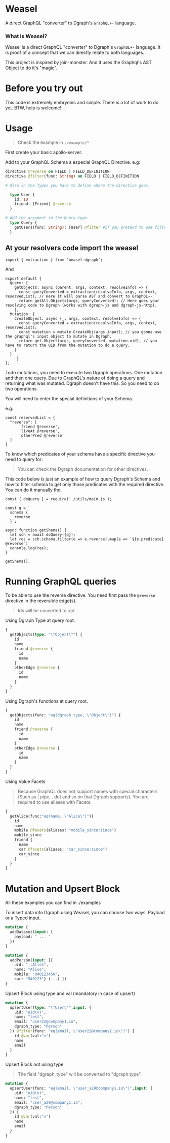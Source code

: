 # Weasel

A direct GraphQL "converter" to Dgraph's `GraphQL+-` language.

### What is Weasel?

Weasel is a direct GraphQL "converter" to Dgraph's `GraphQL+-` language. It is proof of a concept that we can directly relate to both languages.

This project is inspired by join-monster. And it uses the Graphql's AST Object to do it's "magic".

# Before you try out

This code is extremely embryonic and simple. There is a lot of work to do yet.
BTW, help is welcome!

# Usage

> Check the example in `./example/*`

First create your basic apollo-server.

Add to your GraphQL Schema a especial GraphQL Directive.
e.g:

```GRAPHQL
directive @reverse on FIELD | FIELD_DEFINITION
directive @filter(func: String) on FIELD | FIELD_DEFINITION

# Also in the Types you have to define where the directive goes.

  type User {
    id: ID
    friend: [Friend] @reverse
  }

# Add the argument in the Query type.
  type Query {
    getUsers(func: String): [User] @filter #if you pretend to use filters at Root you need to add them in your query using the graphql custom directive `@filter`.
  }

```

## At your resolvers code import the weasel

```JS
import { extraction } from 'weasel-dgraph';
```

And

```JS
export default {
  Query: {
    getObjects: async (parent, args, context, resolveInfo) => {
      const queryConverted = extraction(resolveInfo, args, context, reservedList); // Here it will parse AST and convert to GraphQL+-
      return getAll.Objects(args, queryConverted); // Here goes your resolving code to Dgraph (works with dgraph-js and dgraph-js-http).
    },
  Mutation: {
    CreateObject: async (_, args, context, resolveInfo) => {
      const queryConverted = extraction(resolveInfo, args, context, reservedList);
      const mutation = mutate.CreateObj(args.input); // you gonna use the graphql's input object to mutate in Dgraph.
      return get.Object(args, queryConverted, mutation.uid); // you have to return the UID from the mutation to do a query.
    }
  }
     }
};
```

Todo mutations, you need to execute two Dgraph operations. One mutation and then one query. Due to GraphQL's nature of doing a query and returning what was mutated. Dgraph doesn't have this. So you need to do two operations.

You will need to enter the special definitions of your Schema.

e.g:

```JS
const reservedList = {
  "reverse": [
      'friend @reverse',
      'liveAt @reverse',
      'otherPred @reverse'
  ]
}
```

To know which predicates of your schema have a specific directive you need to query for:

> You can check the Dgraph documentation for other directives.

This code below is just an example of how to query Dgraph's Schema and how to filter schema to get only those predicates with the required directive. You can do it manually tho.

```JS
const { doQuery } = require('./utils/main.js');

const q = `
  schema {
    reverse
  }`;

async function getShema() {
  let sch = await doQuery({q});
  let res = sch.schema.filter(e => e.reverse).map(e => `${e.predicate} @reverse`)
  console.log(res);
}

getShema();
```

# Running GraphQL queries

To be able to use the reverse directive. You need first pass the `@reverse` directive in the reversible edge(s).

> Ids will be converted to `uid`.

Using Dgraph Type at query root.

```GRAPHQL
{
  getObjects(type: "\"Object\"") {
    id
    name
    friend @reverse {
      id
      name
    }
    otherEdge @reverse {
      id
      name
    }
  }
}
```

Using Dgraph's functions at query root.

```GRAPHQL
{
  getObjects(func: "eq(dgraph.type, \"Object\")") {
    id
    name
    friend @reverse {
      id
      name
    }
    otherEdge @reverse {
      id
      name
    }
  }
}
```

Using Value Facets

> Because GraphQL does not support names with special characters (Such as | pipe, . dot and so on that Dgraph supports). You are required to use aliases with Facets.

```GraphQL
{
  getAlice(func:"eq(name, \"Alice\")"){
    id
    name
    mobile @facets(aliases: "mobile_since:since")
    mobile_since
    friend {
      name
      car @facets(aliases: "car_since:since")
      car_since
    }
  }
}
```

# Mutation and Upsert Block

All these examples you can find in ./examples

To insert data into Dgraph using Weasel, you can choose two ways. Payload or a Typed input.

```GraphQL
mutation {
  addDataset(input: {
    payload: " ... "
  })
}
```

```GraphQL
mutation {
  addPerson(input: [{
    uid: "_:Alice",
    name: "Alice",
    mobile: "040123456",
    car: "MA0123"} (...) ])
}
```

Upsert Block using type and val (mandatory in case of upsert)

```GraphQL
mutation {
  upsertUser(type: "\"User\"",input: {
    uid: "uid(v)",
    name: "test",
    email: "user22@company1.io",
    dgraph_type: "Person"
  }) @filter(func: "eq(email, \"user22@company1.io\")") {
    id @var(val:"v")
    name
    email
  }
}
```

Upsert Block not using type

> The field "dgraph_type" will be converted to "dgraph.type".

```GraphQL
mutation {
  upsertUser(func: "eq(email, \"user_a29@company1.io\")",input: {
    uid: "uid(v)",
    name: "test",
    email: "user_a29@company1.io",
    dgraph_type: "Person"
  }) {
    id @var(val:"v")
    name
    email
  }
}
```
